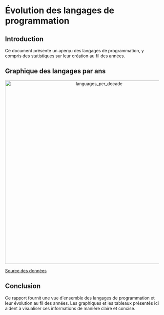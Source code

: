 # Évolution des langages de programmation

## Introduction
Ce document présente un aperçu des langages de programmation, y compris des statistiques sur leur création au fil des années.

## Graphique des langages par ans

<div>
    <a href="https://plotly.com/~AntheaLiles/1/?share_key=1IKE0SR4Ewy16uopGj4Dtg" target="_blank" title="languages_per_decade" style="display: block; text-align: center;"><img src="https://plotly.com/~AntheaLiles/1.png?share_key=1IKE0SR4Ewy16uopGj4Dtg" alt="languages_per_decade" style="max-width: 100%;width: 600px;"  width="600" onerror="this.onerror=null;this.src='https://plotly.com/404.png';" /></a>
    <script data-plotly="AntheaLiles:1" sharekey-plotly="1IKE0SR4Ewy16uopGj4Dtg" src="https://plotly.com/embed.js" async></script>
</div>


[Source des données](/Benchmark_Languages.md)

## Conclusion
Ce rapport fournit une vue d'ensemble des langages de programmation et leur évolution au fil des années. Les graphiques et les tableaux présentés ici aident à visualiser ces informations de manière claire et concise.
